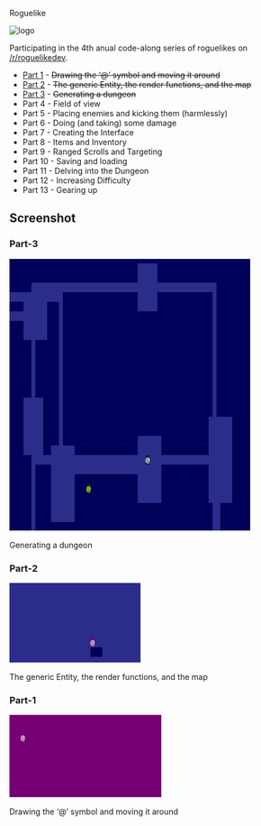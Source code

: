 Roguelike 

![logo](https://i.imgur.com/sgsO37A.png)

Participating in the 4th anual code-along series of roguelikes on [/r/roguelikedev](https://old.reddit.com/r/roguelikedev/wiki/python_tutorial_series#wiki_directory_of_participants).

* [Part 1](http://rogueliketutorials.com/tutorials/tcod/v2/part-1/) - ~~Drawing the ‘@’ symbol and moving it around~~
* [Part 2](http://rogueliketutorials.com/tutorials/tcod/part-2/) - ~~The generic Entity, the render functions, and the map~~
* [Part 3](http://rogueliketutorials.com/tutorials/tcod/part-3/) - ~~Generating a dungeon~~
* Part 4 - Field of view
* Part 5 - Placing enemies and kicking them (harmlessly)
* Part 6 - Doing (and taking) some damage
* Part 7 - Creating the Interface
* Part 8 - Items and Inventory
* Part 9 - Ranged Scrolls and Targeting
* Part 10 - Saving and loading
* Part 11 - Delving into the Dungeon
* Part 12 - Increasing Difficulty
* Part 13 - Gearing up

## Screenshot

### Part-3
![part3](screenshots/part-3.png)

Generating a dungeon

### Part-2
![part2](screenshots/part-2.png)

The generic Entity, the render functions, and the map

### Part-1
![part1](screenshots/part-1.png)

Drawing the ‘@’ symbol and moving it around